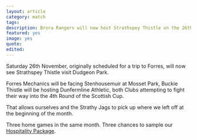 ```yaml
---
layout: article
category: match
tags: 
description: Brora Rangers will now host Strathspey Thistle on the 26th November.
featured: yes
image: yes
quote:
edited: 
---
```

Saturday 26th November, originally scheduled for a trip to Forres, will now see Strathspey Thistle visit Dudgeon Park.

Forres Mechanics will be facing Stenhousemuir at Mosset Park, Buckie Thistle will be hosting Dunfermline Athletic, both Clubs attempting to fight their way into the 4th Round of the Scottish Cup.

That allows ourselves and the Strathy Jags to pick up where we left off at the beginning of the month.

Three home games in the same month. Three chances to sample our [Hospitality Package](/2016/08/12/hospitable-hospitality/).